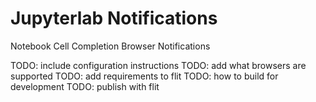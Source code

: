 # Jupyterlab Notifications
Notebook Cell Completion Browser Notifications

TODO: include configuration instructions
TODO: add what browsers are supported
TODO: add requirements to flit
TODO: how to build for development
TODO: publish with flit